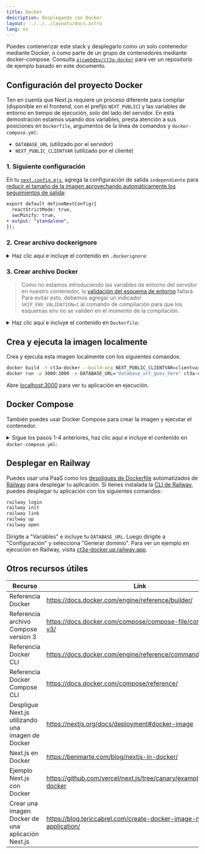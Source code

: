 ```yaml
---
title: Docker
description: Desplegando con Docker
layout: ../../../layouts/docs.astro
lang: es
---
```


Puedes contenerizar este stack y desplegarlo como un solo contenedor mediante Docker, o como parte de un grupo de contenedores mediante docker-compose. Consulta [`ajcwebdev/ct3a-docker`](https://github.com/ajcwebdev/ct3a-docker) para ver un repositorio de ejemplo basado en este documento.

## Configuración del proyecto Docker

Ten en cuenta que Next.js requiere un proceso diferente para compilar (disponible en el frontend, con el prefijo `NEXT_PUBLIC`) y las variables de entorno en tiempo de ejecución, solo del lado del servidor. En esta demostración estamos usando dos variables, presta atención a sus posiciones en `Dockerfile`, argumentos de la línea de comandos y `docker-compose.yml`:

- `DATABASE_URL` (utilizado por el servidor)
- `NEXT_PUBLIC_CLIENTVAR` (utilizado por el cliente)

### 1. Siguiente configuración

En tu [`next.config.mjs`](https://github.com/t3-oss/create-t3-app/blob/main/cli/template/base/next.config.mjs), agrega la configuración de salida `independiente` para [reducir el tamaño de la imagen aprovechando automáticamente los seguimientos de salida](https://nextjs.org/docs/advanced-features/output-file-tracing):

```diff
export default defineNextConfig({
  reactStrictMode: true,
  swcMinify: true,
+ output: "standalone",
});
```

### 2. Crear archivo dockerignore

<details>
    <summary>
      Haz clic aquí e incluye el contenido en <code>.dockerignore</code>:
    </summary>
<div class="content">

```
.env
Dockerfile
.dockerignore
node_modules
npm-debug.log
README.md
.next
.git
```

</div>

</details>

### 3. Crear archivo Docker

> Como no estamos introduciendo las variables de entorno del servidor en nuestro contenedor, la [validación del esquema de entorno](/en/usage/env-variables) fallará. Para evitar esto, debemos agregar un indicador `SKIP_ENV_VALIDATION=1` al comando de compilación para que los esquemas env no se validen en el momento de la compilación.

<details>
    <summary>
      Haz clic aquí e incluye el contenido en <code>Dockerfile</code>:
    </summary>
<div class="content">

```docker
##### DEPENDENCIAS

FROM --platform=linux/amd64 node:16-alpine AS deps
RUN apk add --no-cache libc6-compat openssl1.1-compat
WORKDIR /app

# Instala el Prisma Client - quitar si no estás usando Prisma

COPY prisma ./

# Instala dependencias basadas en tu administrador de paquetes preferido

COPY package.json yarn.lock* package-lock.json* pnpm-lock.yaml\* ./

RUN \
 if [ -f yarn.lock ]; then yarn --frozen-lockfile; \
 elif [ -f package-lock.json ]; then npm ci; \
 elif [ -f pnpm-lock.yaml ]; then yarn global add pnpm && pnpm i; \
 else echo "Lockfile not found." && exit 1; \
 fi

##### CONSTRUCTOR

FROM --platform=linux/amd64 node:16-alpine AS builder
ARG DATABASE_URL
ARG NEXT_PUBLIC_CLIENTVAR
WORKDIR /app
COPY --from=deps /app/node_modules ./node_modules
COPY . .

# ENV NEXT_TELEMETRY_DISABLED 1

RUN \
 if [ -f yarn.lock ]; then SKIP_ENV_VALIDATION=1 yarn build; \
 elif [ -f package-lock.json ]; then SKIP_ENV_VALIDATION=1 npm run build; \
 elif [ -f pnpm-lock.yaml ]; then yarn global add pnpm && SKIP_ENV_VALIDATION=1 pnpm run build; \
 else echo "Lockfile not found." && exit 1; \
 fi

##### LANZADOR

FROM --platform=linux/amd64 node:16-alpine AS runner
WORKDIR /app

ENV NODE_ENV production

# ENV NEXT_TELEMETRY_DISABLED 1

RUN addgroup --system --gid 1001 nodejs
RUN adduser --system --uid 1001 nextjs

COPY --from=builder /app/next.config.mjs ./
COPY --from=builder /app/public ./public
COPY --from=builder /app/package.json ./package.json

COPY --from=builder --chown=nextjs:nodejs /app/.next/standalone ./
COPY --from=builder --chown=nextjs:nodejs /app/.next/static ./.next/static

USER nextjs
EXPOSE 3000
ENV PORT 3000

CMD ["node", "server.js"]

```

> **_Notas_**
>
> - _La emulación de `--platform=linux/amd64` puede no ser necesaria tras moverse a Node 18._
> - _Puedes ver [`node:alpine`](https://github.com/nodejs/docker-node/tree/b4117f9333da4138b03a546ec926ef50a31506c3#nodealpine) para entender porqué `libc6-compat` puede ser necesario._
> - _Next.js recolecta [datos anónimos de uso general para telemetría](https://nextjs.org/telemetry). Descomenta la primera instancia de `ENV NEXT_TELEMETRY_DISABLED 1` para deshabilitar la telemetría durante el tiempo de compilación. Descomenta la segunda instancia para deshabilitar la telemetría durante tiempo de ejecución._

</div>
</details>

## Crea y ejecuta la imagen localmente

Crea y ejecuta esta imagen localmente con los siguientes comandos:

```bash
docker build -t ct3a-docker --build-arg NEXT_PUBLIC_CLIENTVAR=clientvar .
docker run -p 3000:3000 -e DATABASE_URL="database_url_goes_here" ct3a-docker
```

Abre [localhost:3000](http://localhost:3000/) para ver tu aplicación en ejecución.

## Docker Compose

También puedes usar Docker Compose para crear la imagen y ejecutar el contenedor.

<details>
    <summary>
      Sigue los pasos 1-4 anteriores, haz clic aquí e incluye el contenido en <code>docker-compose.yml</code>:
    </summary>
<div class="content">

```yaml
version: "3.9"
services:
  app:
    platform: "linux/amd64"
    build:
      context: .
      dockerfile: Dockerfile
      args:
        NEXT_PUBLIC_CLIENTVAR: "clientvar"
    working_dir: /app
    ports:
      - "3000:3000"
    image: t3-app
    environment:
      - DATABASE_URL=database_url_goes_here
```

Ejecuta esto usando el comando `docker compose up`:

```bash
docker compose up
```

Abre [localhost:3000](http://localhost:3000/) para ver tu aplicación en ejecución.

</div>
</details>

## Desplegar en Railway

Puedes usar una PaaS como los [despligues de Dockerfile](https://docs.railway.app/deploy/dockerfiles) automatizados de [Railway](https://railway.app) para desplegar tu aplicación. Si tienes instalada la [CLI de Railway](https://docs.railway.app/develop/cli#install), puedes desplegar tu aplicación con los siguientes comandos:

```bash
railway login
railway init
railway link
railway up
railway open
```

Dirígite a "Variables" e incluye tu `DATABASE_URL`. Luego dirígite a "Configuración" y selecciona "Generar dominio". Para ver un ejemplo en ejecución en Railway, visita [ct3a-docker.up.railway.app](https://ct3a-docker.up.railway.app/).

## Otros recursos útiles

| Recurso                                           | Link                                                                 |
| ------------------------------------------------- | -------------------------------------------------------------------- |
| Referencia Docker                                 | https://docs.docker.com/engine/reference/builder/                    |
| Referencia archivo Compose version 3              | https://docs.docker.com/compose/compose-file/compose-file-v3/        |
| Referencia Docker CLI                             | https://docs.docker.com/engine/reference/commandline/docker/         |
| Referencia Docker Compose CLI                     | https://docs.docker.com/compose/reference/                           |
| Despligue Next.js utilizando una imagen de Docker | https://nextjs.org/docs/deployment#docker-image                      |
| Next.js en Docker                                 | https://benmarte.com/blog/nextjs-in-docker/                          |
| Ejemplo Next.js con Docker                        | https://github.com/vercel/next.js/tree/canary/examples/with-docker   |
| Crear una imagen Docker de una aplicación Next.js | https://blog.tericcabrel.com/create-docker-image-nextjs-application/ |
